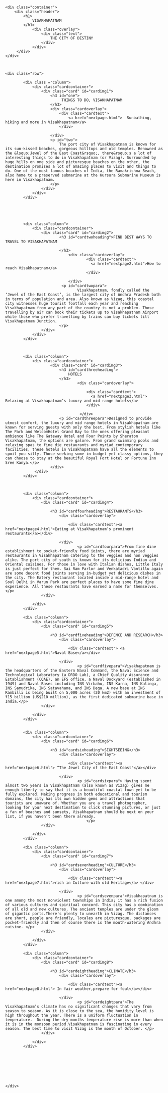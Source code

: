 <!DOCTYPE html>
<html lang="en">
<head>
    <meta charset="UTF-8">
    <meta http-equiv="X-UA-Compatible" content="IE=edge">
    <meta name="viewport" content="width=device-width, initial-scale=1.0">
    <title>vizag</title>
    <link rel="stylesheet" href="bbstyle.css">
</head>
<body>
    
    
    <div class="container">
        <div class="header">
            <h1>
                VISAKHAPATNAM
            </h1>
                <div class="overlay">
                    <div class="text">
                        THE CITY OF DESTINY
                    </div>
                </div> 
         </div>
    </div>    
    


    <div class="row">
                                    
            <div class ="column">
                <div class="cardcontainer">
                    <div class="card" id="cardimg1">
                        <h3 id="one">
                             THINGS TO DO, VISAKHAPATNAM
                        </h3>
                        <div class="cardoverlay">
                            <div class="cardtext">
                                <a href="nextpage.html">  Sunbathing, hiking and more in Visakhapatnam</a>
                            </div>
        
                        </div>    
                        <p id="two"> 
                            The port city of Visakhapatnam is known for its sun-kissed beaches, gorgeous hilltops and old temples. Renowned as the &lsquo;Jewel of the East Coast&rsquo;, there&rsquo;s a lot of interesting things to do in Visakhapatnam (or Vizag). Surrounded by huge hills on one side and picturesque beaches on the other, the destination promises a lot of amazing places to visit and things to do. One of the most famous beaches of India, the Ramakrishna Beach, also home to a preserved submarine at the Kursura Submarine Museum is here in Visakhapatnam.
                        </p>
                    </div>        
                </div>
            </div>
        




            <div class="column">
                <div class="cardcontainer">
                    <div class="card" id="cardimg2">
                            <h3 id="cardtwoheading">FIND BEST WAYS TO TRAVEL TO VISAKHAPATNAM
                                
                            </h3>
                                <div class="cardoverlay">
                                        <div class="cardtext">
                                          <a href="nextpage2.html">How to reach Visakhapatnam</a>
                                        </div>
                        
                                </div>    
                             <p id="cardtwopara">
                                    Visakhapatnam, fondly called the ‘Jewel of the East Coast’, is the largest city of Andhra Pradesh both in terms of population and area. Also known as Vizag, this coastal city witnesses huge tourist footfall each year and reaching Visakhapatnam from any part of the country is not a problem. Those travelling by air can book their tickets up to Visakhapatnam Airport while those who prefer travelling by trains can buy tickets till Visakhapatnam Junction. 
                            </p>
                    </div>   
                </div>
            </div>       



            <div class="column">
                <div class="cardcontainer">
                        <div class="card" id="cardimg3">
                            <h3 id="cardthreeheading">
                                HOTELS
                            </h3>
                                    <div class="cardoverlay">
                    
                                        <div class="cardtext">
                                          <a href="nextpage3.html">  Relaxing at Visakhapatnam’s luxury and mid range hotels</a>
                                        </div>
                    
                                     </div>    
                            <p id="cardthreepara">Designed to provide utmost comfort, the luxury and mid range hotels in Visakhapatnam are known for serving guests with only the best. From stylish hotels like The Park and WelcomHotel Grand Bay to the ones offering pleasant ambience like The Gateway Hotel and Four Points by Sheraton Visakhapatnam, the options are galore. From grand swimming pools and relaxing spas to fine die restaurants and myriad contemporary facilities, these hotels in Visakhapatnam have all the elements to spoil you silly. Those seeking some in-budget yet classy options, they can choose to stay at the beautiful Royal Fort Hotel or Fortune Inn Sree Kanya.</p>
                        </div>   
                 </div>
            </div>       



            <div class="column">
                <div class="cardcontainer">
                    <div class="card" id="cardimg4">
                
                        <h3 id="cardfourheading">RESTAURANTS</h3>
                            <div class="cardoverlay">
                
                                <div class="cardtext"><a href="nextpage4.html">Eating at Visakhapatnam’s prominent restaurants</a></div>
                
                            </div>    
                                    <p id="cardfourpara">From fine dine establishment to pocket-friendly food joints, there are myriad restaurants in Visakhapatnam catering to the veggies and non veggies alike. The port city of south is known for its delicious Indian and Oriental cuisines. For those in love with Italian dishes, Little Italy is just perfect for them. Sai Ram Parlor and Venkatadri Vantillu again are some decent food joints serving in-budget yet delicious dishes in the city. The Eatery restaurant located inside a mid-range hotel and Soul Delhi in Varun Park are perfect places to have some fine dine experience. All these restaurants have earned a name for themselves.</p>
                    </div>   

                </div>
            </div>

            <div class="column">
                <div class="cardcontainer">
                    <div class="card" id="cardimg5">
                
                        <h3 id="cardfiveheading">DEFENCE AND RESEARCH</h3>
                            <div class="cardoverlay">
                
                                <div class="cardtext"> <a href="nextpage5.html">Naval Base</a></div>
                
                            </div>    
                                    <p id="cardfivepara">Visakhapatnam is the headquarters of the Eastern Naval Command, the Naval Science and Technological Laboratory (a DRDO Lab), a Chief Quality Assurance Establishment (CQAE), an EFS office, a Naval Dockyard (established in 1949) and Naval Bases including INS Virbahu, INS Karna, INS Kalinga, INS Samudrika, INS Satavahana, and INS Dega. A new base at INS Rambilli is being built on 5,000 acres (20 km2) with an investment of ₹15 billion (US$210 million), as the first dedicated submarine base in India.</p>
                    </div>   

                </div>
            </div>
      

            <div class="column">
                <div class="cardcontainer">
                    <div class="card" id="cardimg6">
                
                        <h3 id="cardsixheading">SIGHTSEEING</h3>
                            <div class="cardoverlay">
                
                                <div class="cardtext"><a href="nextpage6.html"> “The Jewel City of the East Coast"</a></div>
                
                            </div>    
                                    <p id="cardsixpara"> Having spent almost two years in Visakhapatnam (also known as Vizag) gives me enough liberty to say that it is a beautiful coastal town yet to be fully explored. Making progress in both educational and tourism domains, the city has its own hidden gems and attractions that tourists are unaware of. Whether you are a travel photographer, looking for your next destination to click stunning pictures, or just a fan of beaches and sunsets, Visakhapatnam should be next on your list, if you haven’t been there already.
                                        </p>
                    </div>   

                </div>
            </div>

            <div class="column">
                <div class="cardcontainer">
                    <div class="card" id="cardimg7">
                
                        <h3 id="cardsevenheading">CULTURE</h3>
                            <div class="cardoverlay">
                
                                <div class="cardtext"><a href="nextpage7.html">rich in Culture with old Heritage</a> </div>
                
                            </div>    
                                    <p id="cardsevenpara">Visakhapatnam is one among the most nonviolent townships in India; it has a rich fusion of various cultures and spiritual concord. This city has a combination of all old and new cultures. The ancient temples are under the gloom of gigantic ports.There's plenty to unearth in Vizag. The distances are short, people are friendly, locales are picturesque, packages are pocket-friendly and then of course there is the mouth-watering Andhra cuisine. </p>
                    </div>   

                </div>
            </div>

            <div class="column">
                <div class="cardcontainer">
                    <div class="card" id="cardimg8">
                
                        <h3 id="cardeightheading">CLIMATE</h3>
                            <div class="cardoverlay">
                
                                <div class="cardtext"><a href="nextpage8.html"> In fair weather,prepare for foul</a></div>
                
                            </div>    
                                    <p id="cardeightpara">The Visakhapatnam’s climate has no significant changes that vary from season to season. As it is close to the sea, the humidity level is high throughout the year. There is a uniform fluctuation in temperature.  During the dry months temperature rise is more than when it is in the monsoon period.Visakhapatnam is fascinating in every season. The best time to visit Vizag is the month of October. </p>
                    </div>   

                </div>
            </div>
          
          
     


            

            
    </div>       


</body>
</html>
